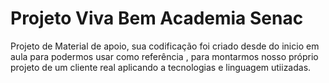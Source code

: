# Projeto Viva Bem Academia Senac
 Projeto de Material de apoio, sua codificação foi criado desde do inicio em aula para podermos usar como referência , para montarmos nosso próprio projeto de um cliente real aplicando a tecnologias e linguagem utiizadas.
